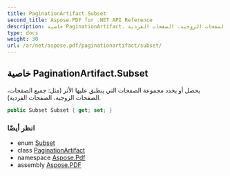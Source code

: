 ```yaml
---
title: PaginationArtifact.Subset
second_title: Aspose.PDF for .NET API Reference
description: خاصية PaginationArtifact. يحصل أو يحدد مجموعة الصفحات التي ينطبق عليها الأثر، مثل جميع الصفحات، الصفحات الزوجية، الصفحات الفردية
type: docs
weight: 30
url: /ar/net/aspose.pdf/paginationartifact/subset/
---
```

## خاصية PaginationArtifact.Subset

يحصل أو يحدد مجموعة الصفحات التي ينطبق عليها الأثر (مثل: جميع الصفحات، الصفحات الزوجية، الصفحات الفردية).

```csharp
public Subset Subset { get; set; }
```

### انظر أيضًا

* enum [Subset](../../subset/)
* class [PaginationArtifact](../)
* namespace [Aspose.Pdf](../../../aspose.pdf/)
* assembly [Aspose.PDF](../../../)